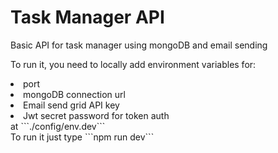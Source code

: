 # Task Manager API 
Basic API for task manager using mongoDB and email sending 

To run it, you need to locally add environment variables for:
<li>port
<li>mongoDB connection url
<li>Email send grid API key
<li>Jwt secret password for token auth <br>
at ```./config/env.dev``` <br>
To run it just type ```npm run dev```
